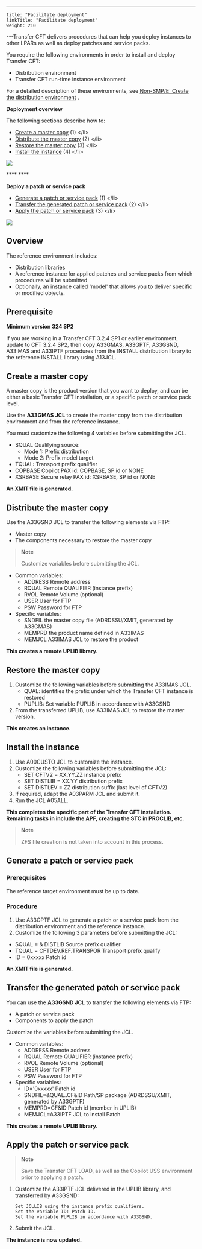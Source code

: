 ---
    title: "Facilitate deployment"
    linkTitle: "Facilitate deployment"
    weight: 210
---Transfer CFT delivers procedures that can help you deploy instances to other LPARs as well as deploy patches and service packs.

You require the following environments in order to install and deploy Transfer CFT:

- Distribution environment
- Transfer CFT run-time instance environment

For a detailed description of these environments, see [Non-SMP/E: Create the distribution environment](../../overview_install_zos/distribution_environment_installation) .

****Deployment overview****

The following sections describe how to:

- [Create a master copy](#Create) (1)
    &lt;/li>
- [Distribute the master copy](#Distribu) (2)
    &lt;/li>
- [Restore the master copy](#Restore) (3)
    &lt;/li>
- [Install the instance](#Install) (4)
    &lt;/li>

![](/Images/TransferCFT/temp_zos_deploy.png)

**** ****

****Deploy a patch or service pack****

- [Generate a patch or service pack](#Generate) (1)
    &lt;/li>
- [Transfer the generated patch or service pack](#Transfer) (2)
    &lt;/li>
- [Apply the patch or service pack](#Apply) (3)
    &lt;/li>

![](/Images/TransferCFT/temp_deploy_sp_zos.png)

## Overview

The reference environment includes:

- Distribution libraries
- A reference instance for applied patches and service packs from which procedures will be submitted
- Optionally, an instance called 'model' that allows you to deliver specific or modified objects.

## Prerequisite

****Minimum version 324 SP2****

If you are working in a Transfer CFT 3.2.4 SP1 or earlier environment, update to CFT 3.2.4 SP2, then copy A33GMAS, A33GPTF, A33GSND, A33IMAS and A33IPTF procedures from the INSTALL distribution library to the reference INSTALL library using A13JCL.

<span id="Create"></span>

## Create a master copy

A master copy is the product version that you want to deploy, and can be either a basic Transfer CFT installation, or a specific patch or service pack level.

Use the **A33GMAS JCL** to create the master copy from the distribution environment and from the reference instance.

You must customize the following 4 variables before submitting the JCL.

- SQUAL Qualifying source:
    -   Mode 1: Prefix distribution
    -   Mode 2: Prefix model target
- TQUAL: Transport prefix qualifier
- COPBASE Copilot PAX id: COPBASE, SP id or NONE
- XSRBASE Secure relay PAX id: XSRBASE, SP id or NONE

******An XMIT file is generated.******

<span id="Distribu"></span>

## Distribute the master copy

Use the A33GSND JCL to transfer the following elements via FTP:

- Master copy
- The components necessary to restore the master copy

> **Note**
>
> Customize variables before submitting the JCL.

- Common variables:
    -   ADDRESS Remote address
    -   RQUAL Remote QUALIFIER (instance prefix)
    -   RVOL Remote Volume (optional)
    -   USER User for FTP
    -   PSW Password for FTP
- Specific variables:
    -   SNDFIL the master copy file (ADRDSSU/XMIT, generated by A33GMAS)
    -   MEMPRD the product name defined in A33IMAS
    -   MEMJCL A33IMAS JCL to restore the product

******This creates a remote UPLIB library.******

<span id="Restore"></span>

## Restore the master copy

1. Customize the following variables before submitting the A33IMAS JCL.
    -   QUAL: identifies the prefix under which the Transfer CFT instance is restored
    -   PUPLIB: Set variable PUPLIB in accordance with A33GSND
1. From the transferred UPLIB, use A33IMAS JCL to restore the master version.

******This creates an instance.******

<span id="Install"></span>

## Install the instance

1. Use A00CUSTO JCL to customize the instance.
1. Customize the following variables before submitting the JCL:
    -   SET CFTV2 = XX.YY.ZZ instance prefix
    -   SET DISTLIB = XX.YY distribution prefix
    -   SET DISTLEV = ZZ distribution suffix (last level of CFTV2)
1. If required, adapt the A03PARM JCL and submit it.
1. Run the JCL A05ALL.

******This completes the specific part of the Transfer CFT installation. Remaining tasks in include the APF, creating the STC in PROCLIB, etc.******

> **Note**
>
> ZFS file creation is not taken into account in this process.

<span id="Generate"></span>

## Generate a patch or service pack

### Prerequisites

The reference target environment must be up to date.

### Procedure

1. Use A33GPTF JCL to generate a patch or a service pack from the distribution environment and the reference instance.
1. Customize the following 3 parameters before submitting the JCL:

- SQUAL = & DISTLIB Source prefix qualifier
- TQUAL = CFTDEV.REF.TRANSPOR Transport prefix qualify
- ID = 0xxxxx Patch id

******An XMIT file is generated.******

<span id="Transfer"></span>

## Transfer the generated patch or service pack

You can use the **A33GSND JCL** to transfer the following elements via FTP:

- A patch or service pack
- Components to apply the patch

Customize the variables before submitting the JCL.

- Common variables:
    -   ADDRESS Remote address
    -   RQUAL Remote QUALIFIER (instance prefix)
    -   RVOL Remote Volume (optional)
    -   USER User for FTP
    -   PSW Password for FTP
- Specific variables:
    -   ID='0xxxxx' Patch id
    -   SNDFIL=&QUAL..CF&ID Path/SP package (ADRDSSU/XMIT, generated by A33GPTF)
    -   MEMPRD=CF&ID Patch id (member in UPLIB)
    -   MEMJCL=A33IPTF JCL to install Patch

******This creates a remote UPLIB library.******

<span id="Apply"></span>

## Apply the patch or service pack

> **Note**
>
> Save the Transfer CFT LOAD, as well as the Copilot USS environment prior to applying a patch.

1. Customize the A33IPTF JCL delivered in the UPLIB library, and transferred by A33GSND:  
    ```
    Set JCLLIB using the instance prefix qualifiers.
    Set the variable ID: Patch ID.
    Set the variable PUPLIB in accordance with A33GSND.
    ```
1. Submit the JCL.

******The instance is now updated.******
